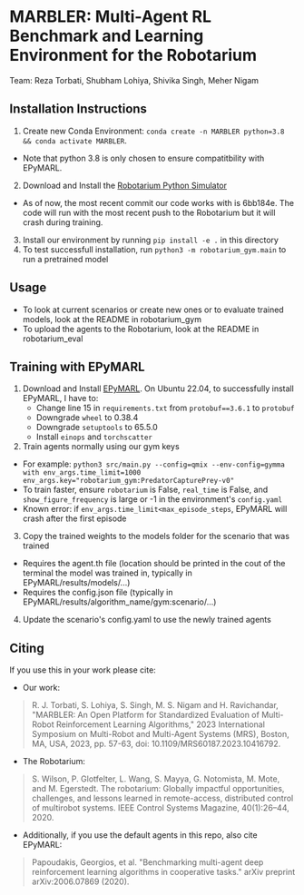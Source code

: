 # MARBLER: Multi-Agent RL Benchmark and Learning Environment for the Robotarium
Team: Reza Torbati, Shubham Lohiya, Shivika Singh, Meher Nigam

## Installation Instructions
1. Create new Conda Environment: `conda create -n MARBLER python=3.8 && conda activate MARBLER`. 
- Note that python 3.8 is only chosen to ensure compatitbility with EPyMARL.
2. Download and Install the [Robotarium Python Simulator](https://github.com/robotarium/robotarium_python_simulator)
- As of now, the most recent commit our code works with is 6bb184e. The code will run with the most recent push to the Robotarium but it will crash during training.
3. Install our environment by running `pip install -e .` in this directory
4. To test successfull installation, run `python3 -m robotarium_gym.main` to run a pretrained model

## Usage
* To look at current scenarios or create new ones or to evaluate trained models, look at the README in robotarium_gym
* To upload the agents to the Robotarium, look at the README in robotarium_eval

## Training with EPyMARL
1. Download and Install [EPyMARL](https://github.com/uoe-agents/epymarl). On Ubuntu 22.04, to successfully install EPyMARL, I have to: 
    - Change line 15 in `requirements.txt` from `protobuf==3.6.1` to `protobuf`
    - Downgrade `wheel` to 0.38.4
    - Downgrade `setuptools` to 65.5.0
    - Install `einops` and `torchscatter`
2. Train agents normally using our gym keys
- For example: `python3 src/main.py --config=qmix --env-config=gymma with env_args.time_limit=1000 env_args.key="robotarium_gym:PredatorCapturePrey-v0"`
- To train faster, ensure `robotarium` is False, `real_time` is False, and `show_figure_frequency` is large or -1 in the environment's `config.yaml`
- Known error: if `env_args.time_limit<max_episode_steps`, EPyMARL will crash after the first episode
3. Copy the trained weights to the models folder for the scenario that was trained
- Requires the agent.th file (location should be printed in the cout of the terminal the model was trained in, typically in EPyMARL/results/models/...)
- Requires the config.json file (typically in EPyMARL/results/algorithm_name/gym:scenario/...)
4. Update the scenario's config.yaml to use the newly trained agents


## Citing
If you use this in your work please cite:
* Our work:
>R. J. Torbati, S. Lohiya, S. Singh, M. S. Nigam and H. Ravichandar, "MARBLER: An Open Platform for Standardized Evaluation of Multi-Robot Reinforcement Learning Algorithms," 2023 International Symposium on Multi-Robot and Multi-Agent Systems (MRS), Boston, MA, USA, 2023, pp. 57-63, doi: 10.1109/MRS60187.2023.10416792.
* The Robotarium: 
>S. Wilson, P. Glotfelter, L. Wang, S. Mayya, G. Notomista, M. Mote, and M. Egerstedt. The robotarium: Globally impactful opportunities, challenges, and lessons learned in remote-access, distributed control of multirobot systems. IEEE Control Systems Magazine, 40(1):26–44, 2020.
* Additionally, if you use the default agents in this repo, also cite EPyMARL:
>Papoudakis, Georgios, et al. "Benchmarking multi-agent deep reinforcement learning algorithms in cooperative tasks." arXiv preprint arXiv:2006.07869 (2020).
